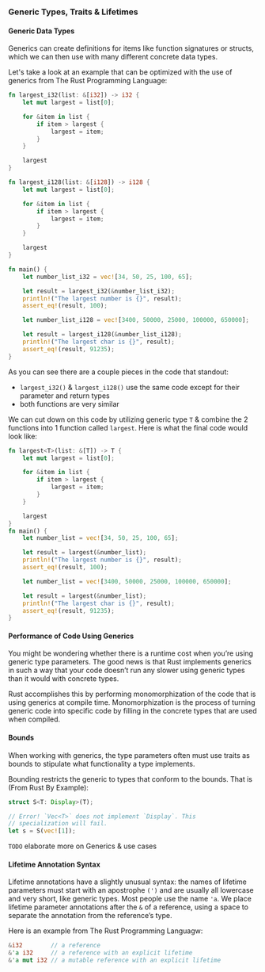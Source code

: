 ### Generic Types, Traits & Lifetimes
#### Generic Data Types
Generics can create definitions for items like function signatures or structs, which we can then use with many different concrete data types.

Let's take a look at an example that can be optimized with the use of generics from The Rust Programming Language:
```rust
fn largest_i32(list: &[i32]) -> i32 {
    let mut largest = list[0];

    for &item in list {
        if item > largest {
            largest = item;
        }
    }

    largest
}

fn largest_i128(list: &[i128]) -> i128 {
    let mut largest = list[0];

    for &item in list {
        if item > largest {
            largest = item;
        }
    }

    largest
}

fn main() {
    let number_list_i32 = vec![34, 50, 25, 100, 65];

    let result = largest_i32(&number_list_i32);
    println!("The largest number is {}", result);
    assert_eq!(result, 100);

    let number_list_i128 = vec![3400, 50000, 25000, 100000, 650000];

    let result = largest_i128(&number_list_i128);
    println!("The largest char is {}", result);
    assert_eq!(result, 91235);
}
```

As you can see there are a couple pieces in the code that standout:
- `largest_i32()` & `largest_i128()` use the same code except for their parameter and return types
- both functions are very similar

We can cut down on this code by utilizing generic type `T` & combine the 2 functions into 1 function called `largest`. Here is what the final code would look like:
```rust
fn largest<T>(list: &[T]) -> T {
    let mut largest = list[0];

    for &item in list {
        if item > largest {
            largest = item;
        }
    }

    largest
}
fn main() {
    let number_list = vec![34, 50, 25, 100, 65];

    let result = largest(&number_list);
    println!("The largest number is {}", result);
    assert_eq!(result, 100);

    let number_list = vec![3400, 50000, 25000, 100000, 650000];

    let result = largest(&number_list);
    println!("The largest char is {}", result);
    assert_eq!(result, 91235);
}
```

#### Performance of Code Using Generics
You might be wondering whether there is a runtime cost when you’re using generic type parameters. The good news is that Rust implements generics in such a way that your code doesn’t run any slower using generic types than it would with concrete types.

Rust accomplishes this by performing monomorphization of the code that is using generics at compile time. Monomorphization is the process of turning generic code into specific code by filling in the concrete types that are used when compiled.

#### Bounds
When working with generics, the type parameters often must use traits as bounds to stipulate what functionality a type implements.

Bounding restricts the generic to types that conform to the bounds. That is (From Rust By Example):
```rust
struct S<T: Display>(T);

// Error! `Vec<T>` does not implement `Display`. This
// specialization will fail.
let s = S(vec![1]);
```

`TODO` elaborate more on Generics & use cases

#### Lifetime Annotation Syntax
Lifetime annotations have a slightly unusual syntax: the names of lifetime parameters must start with an apostrophe `(')` and are usually all lowercase and very short, like generic types. Most people use the name `'a`. We place lifetime parameter annotations after the `&` of a reference, using a space to separate the annotation from the reference’s type.

Here is an example from The Rust Programming Languagw:
```rust
&i32        // a reference
&'a i32     // a reference with an explicit lifetime
&'a mut i32 // a mutable reference with an explicit lifetime
```